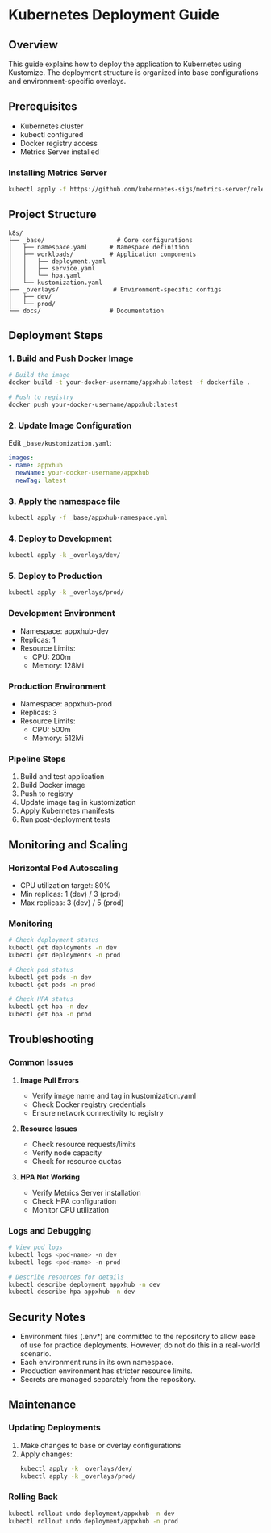 # Kubernetes Deployment Guide

## Overview
This guide explains how to deploy the application to Kubernetes using Kustomize. The deployment structure is organized into base configurations and environment-specific overlays.

## Prerequisites
- Kubernetes cluster
- kubectl configured
- Docker registry access
- Metrics Server installed

### Installing Metrics Server
```bash
kubectl apply -f https://github.com/kubernetes-sigs/metrics-server/releases/latest/download/components.yaml
```

## Project Structure
```
k8s/
├── _base/                    # Core configurations
│   ├── namespace.yaml      # Namespace definition
│   ├── workloads/          # Application components
│   │   ├── deployment.yaml
│   │   ├── service.yaml
│   │   └── hpa.yaml
│   └── kustomization.yaml
├── _overlays/               # Environment-specific configs
│   ├── dev/
│   └── prod/
└── docs/                   # Documentation
```

## Deployment Steps

### 1. Build and Push Docker Image
```bash
# Build the image
docker build -t your-docker-username/appxhub:latest -f dockerfile .

# Push to registry
docker push your-docker-username/appxhub:latest
```

### 2. Update Image Configuration
Edit `_base/kustomization.yaml`:
```yaml
images:
- name: appxhub
  newName: your-docker-username/appxhub
  newTag: latest
```

### 3. Apply the namespace file 
```bash
kubectl apply -f _base/appxhub-namespace.yml
```

### 4. Deploy to Development
```bash
kubectl apply -k _overlays/dev/
```

### 5. Deploy to Production
```bash
kubectl apply -k _overlays/prod/
```

### Development Environment
- Namespace: appxhub-dev
- Replicas: 1
- Resource Limits:
  - CPU: 200m
  - Memory: 128Mi

### Production Environment
- Namespace: appxhub-prod
- Replicas: 3
- Resource Limits:
  - CPU: 500m
  - Memory: 512Mi

### Pipeline Steps
1. Build and test application
2. Build Docker image
3. Push to registry
4. Update image tag in kustomization
5. Apply Kubernetes manifests
6. Run post-deployment tests

## Monitoring and Scaling

### Horizontal Pod Autoscaling
- CPU utilization target: 80%
- Min replicas: 1 (dev) / 3 (prod)
- Max replicas: 3 (dev) / 5 (prod)

### Monitoring
```bash
# Check deployment status
kubectl get deployments -n dev
kubectl get deployments -n prod

# Check pod status
kubectl get pods -n dev
kubectl get pods -n prod

# Check HPA status
kubectl get hpa -n dev
kubectl get hpa -n prod
```

## Troubleshooting

### Common Issues

1. **Image Pull Errors**
   - Verify image name and tag in kustomization.yaml
   - Check Docker registry credentials
   - Ensure network connectivity to registry

2. **Resource Issues**
   - Check resource requests/limits
   - Verify node capacity
   - Check for resource quotas

3. **HPA Not Working**
   - Verify Metrics Server installation
   - Check HPA configuration
   - Monitor CPU utilization

### Logs and Debugging
```bash
# View pod logs
kubectl logs <pod-name> -n dev
kubectl logs <pod-name> -n prod

# Describe resources for details
kubectl describe deployment appxhub -n dev
kubectl describe hpa appxhub -n dev
```

## Security Notes
- Environment files (.env*) are committed to the repository to allow ease of use for practice deployments. However, do not do this in a real-world scenario.
- Each environment runs in its own namespace.
- Production environment has stricter resource limits.
- Secrets are managed separately from the repository.

## Maintenance

### Updating Deployments
1. Make changes to base or overlay configurations
2. Apply changes:
   ```bash
   kubectl apply -k _overlays/dev/
   kubectl apply -k _overlays/prod/
   ```

### Rolling Back
```bash
kubectl rollout undo deployment/appxhub -n dev
kubectl rollout undo deployment/appxhub -n prod
```